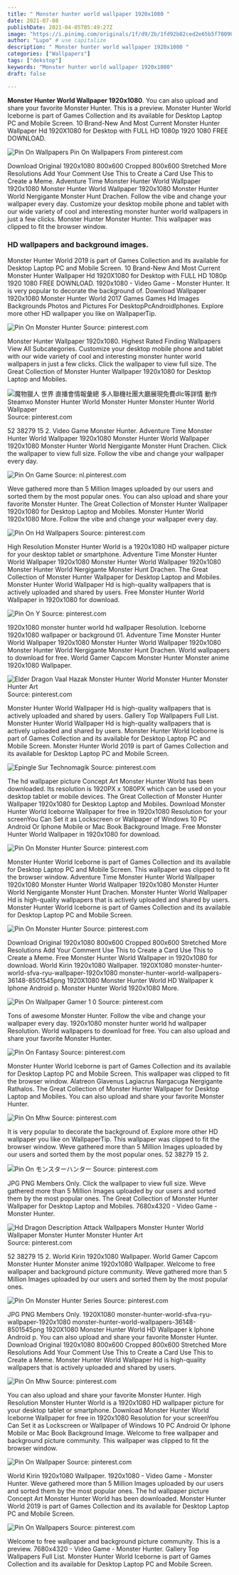 ```yaml
---
title: " Monster hunter world wallpaper 1920x1080 "
date: 2021-07-08
publishDate: 2021-04-05T05:49:27Z
image: "https://i.pinimg.com/originals/1f/d9/2b/1fd92b82ced2e65b5f7809000153e2df.jpg"
author: "Lupo" # use capitalize
description: " Monster hunter world wallpaper 1920x1080 "
categories: ["Wallpapers"]
tags: ["dekstop"]
keywords: "Monster hunter world wallpaper 1920x1080"
draft: false

---
```



**Monster Hunter World Wallpaper 1920x1080**. You can also upload and share your favorite Monster Hunter. This is a preview. Monster Hunter World Iceborne is part of Games Collection and its available for Desktop Laptop PC and Mobile Screen. 10 Brand-New And Most Current Monster Hunter Wallpaper Hd 1920X1080 for Desktop with FULL HD 1080p 1920 1080 FREE DOWNLOAD.

![Pin On Wallpapers](https://i.pinimg.com/originals/1f/d9/2b/1fd92b82ced2e65b5f7809000153e2df.jpg "Pin On Wallpapers")
Pin On Wallpapers From pinterest.com


Download Original 1920x1080 800x600 Cropped 800x600 Stretched More Resolutions Add Your Comment Use This to Create a Card Use This to Create a Meme. Adventure Time Monster Hunter World Wallpaper 1920x1080 Monster Hunter World Wallpaper 1920x1080 Monster Hunter World Nergigante Monster Hunt Drachen. Follow the vibe and change your wallpaper every day. Customize your desktop mobile phone and tablet with our wide variety of cool and interesting monster hunter world wallpapers in just a few clicks. Monster Hunter Monster Hunter. This wallpaper was clipped to fit the browser window.

### HD wallpapers and background images.

Monster Hunter World 2019 is part of Games Collection and its available for Desktop Laptop PC and Mobile Screen. 10 Brand-New And Most Current Monster Hunter Wallpaper Hd 1920X1080 for Desktop with FULL HD 1080p 1920 1080 FREE DOWNLOAD. 1920x1080 - Video Game - Monster Hunter. It is very popular to decorate the background of. Download Wallpaper 1920x1080 Monster Hunter World 2017 Games Games Hd Images Backgrounds Photos and Pictures For DesktopPcAndroidIphones. Explore more other HD wallpaper you like on WallpaperTip.


![Pin On Monster Hunter](https://i.pinimg.com/originals/9c/f8/7c/9cf87cd36aa08a9fce850b4a9aac7ea5.jpg "Pin On Monster Hunter")
Source: pinterest.com

Monster Hunter Wallpaper 1920x1080. Highest Rated Finding Wallpapers View All Subcategories. Customize your desktop mobile phone and tablet with our wide variety of cool and interesting monster hunter world wallpapers in just a few clicks. Click the wallpaper to view full size. The Great Collection of Monster Hunter Wallpaper 1920x1080 for Desktop Laptop and Mobiles.

![魔物獵人 世界 直播會情報彙總 多人聯機社團大廳展現免費dlc等詳情 動作 Steamxo Monster Hunter World Monster Hunter Monster Hunter World Wallpaper](https://i.pinimg.com/originals/6c/94/89/6c94894c34ada97f13316f32e4455a90.jpg "魔物獵人 世界 直播會情報彙總 多人聯機社團大廳展現免費dlc等詳情 動作 Steamxo Monster Hunter World Monster Hunter Monster Hunter World Wallpaper")
Source: pinterest.com

52 38279 15 2. Video Game Monster Hunter. Adventure Time Monster Hunter World Wallpaper 1920x1080 Monster Hunter World Wallpaper 1920x1080 Monster Hunter World Nergigante Monster Hunt Drachen. Click the wallpaper to view full size. Follow the vibe and change your wallpaper every day.

![Pin On Game](https://i.pinimg.com/originals/e4/f5/b3/e4f5b323b964b12bc49965173ca975e2.jpg "Pin On Game")
Source: nl.pinterest.com

Weve gathered more than 5 Million Images uploaded by our users and sorted them by the most popular ones. You can also upload and share your favorite Monster Hunter. The Great Collection of Monster Hunter Wallpaper 1920x1080 for Desktop Laptop and Mobiles. Monster Hunter World 1920x1080 More. Follow the vibe and change your wallpaper every day.

![Pin On Hd Wallpapers](https://i.pinimg.com/originals/c5/09/61/c5096101b8b8e80ba593dc9c47f793cf.jpg "Pin On Hd Wallpapers")
Source: pinterest.com

High Resolution Monster Hunter World is a 1920x1080 HD wallpaper picture for your desktop tablet or smartphone. Adventure Time Monster Hunter World Wallpaper 1920x1080 Monster Hunter World Wallpaper 1920x1080 Monster Hunter World Nergigante Monster Hunt Drachen. The Great Collection of Monster Hunter Wallpaper for Desktop Laptop and Mobiles. Monster Hunter World Wallpaper Hd is high-quality wallpapers that is actively uploaded and shared by users. Free Monster Hunter World Wallpaper in 1920x1080 for download.

![Pin On Y](https://i.pinimg.com/originals/a0/2c/1d/a02c1d16d56fd433c1b93440d1085ad2.jpg "Pin On Y")
Source: pinterest.com

1920x1080 monster hunter world hd wallpaper Resolution. Iceborne 1920x1080 wallpaper or background 01. Adventure Time Monster Hunter World Wallpaper 1920x1080 Monster Hunter World Wallpaper 1920x1080 Monster Hunter World Nergigante Monster Hunt Drachen. World wallpapers to download for free. World Gamer Capcom Monster Hunter Monster anime 1920x1080 Wallpaper.

![Elder Dragon Vaal Hazak Monster Hunter World Monster Hunter Monster Hunter Art](https://i.pinimg.com/originals/d9/33/ef/d933ef3419e02053b5d345773a5bede3.jpg "Elder Dragon Vaal Hazak Monster Hunter World Monster Hunter Monster Hunter Art")
Source: pinterest.com

Monster Hunter World Wallpaper Hd is high-quality wallpapers that is actively uploaded and shared by users. Gallery Top Wallpapers Full List. Monster Hunter World Wallpaper Hd is high-quality wallpapers that is actively uploaded and shared by users. Monster Hunter World Iceborne is part of Games Collection and its available for Desktop Laptop PC and Mobile Screen. Monster Hunter World 2019 is part of Games Collection and its available for Desktop Laptop PC and Mobile Screen.

![Epingle Sur Technomagik](https://i.pinimg.com/originals/ef/66/84/ef668454cddbf509de466f92699444b6.jpg "Epingle Sur Technomagik")
Source: pinterest.com

The hd wallpaper picture Concept Art Monster Hunter World has been downloaded. Its resolution is 1920PX x 1080PX which can be used on your desktop tablet or mobile devices. The Great Collection of Monster Hunter Wallpaper 1920x1080 for Desktop Laptop and Mobiles. Download Monster Hunter World Iceborne Wallpaper for free in 1920x1080 Resolution for your screenYou Can Set it as Lockscreen or Wallpaper of Windows 10 PC Android Or Iphone Mobile or Mac Book Background Image. Free Monster Hunter World Wallpaper in 1920x1080 for download.

![Pin On Monster Hunter](https://i.pinimg.com/originals/9a/4d/b1/9a4db1cd6c056f996b12bfa5b8957396.jpg "Pin On Monster Hunter")
Source: pinterest.com

Monster Hunter World Iceborne is part of Games Collection and its available for Desktop Laptop PC and Mobile Screen. This wallpaper was clipped to fit the browser window. Adventure Time Monster Hunter World Wallpaper 1920x1080 Monster Hunter World Wallpaper 1920x1080 Monster Hunter World Nergigante Monster Hunt Drachen. Monster Hunter World Wallpaper Hd is high-quality wallpapers that is actively uploaded and shared by users. Monster Hunter World Iceborne is part of Games Collection and its available for Desktop Laptop PC and Mobile Screen.

![Pin On Monster Hunter](https://i.pinimg.com/originals/e9/eb/09/e9eb09342fbace0d041f2bc5220a4b09.jpg "Pin On Monster Hunter")
Source: pinterest.com

Download Original 1920x1080 800x600 Cropped 800x600 Stretched More Resolutions Add Your Comment Use This to Create a Card Use This to Create a Meme. Free Monster Hunter World Wallpaper in 1920x1080 for download. World Kirin 1920x1080 Wallpaper. 1920X1080 monster-hunter-world-sfva-ryu-wallpaper-1920x1080 monster-hunter-world-wallpapers-36148-8501545png 1920X1080 Monster Hunter World HD Wallpaper k Iphone Android p. Monster Hunter World 1920x1080 More.

![Pin On Wallpaper Gamer 1 0](https://i.pinimg.com/originals/5e/11/78/5e117828255b9d2a93562f5db61998ad.jpg "Pin On Wallpaper Gamer 1 0")
Source: pinterest.com

Tons of awesome Monster Hunter. Follow the vibe and change your wallpaper every day. 1920x1080 monster hunter world hd wallpaper Resolution. World wallpapers to download for free. You can also upload and share your favorite Monster Hunter.

![Pin On Fantasy](https://i.pinimg.com/originals/03/aa/57/03aa5731d950e17368ae9a740269e8ee.jpg "Pin On Fantasy")
Source: pinterest.com

Monster Hunter World Iceborne is part of Games Collection and its available for Desktop Laptop PC and Mobile Screen. This wallpaper was clipped to fit the browser window. Alatreon Glavenus Lagiacrus Nargacuga Nergigante Rathalos. The Great Collection of Monster Hunter Wallpaper for Desktop Laptop and Mobiles. You can also upload and share your favorite Monster Hunter.

![Pin On Mhw](https://i.pinimg.com/originals/fe/da/2e/feda2e5f3e6c644a42263fec441b8d30.jpg "Pin On Mhw")
Source: pinterest.com

It is very popular to decorate the background of. Explore more other HD wallpaper you like on WallpaperTip. This wallpaper was clipped to fit the browser window. Weve gathered more than 5 Million Images uploaded by our users and sorted them by the most popular ones. 52 38279 15 2.

![Pin On モンスターハンター](https://i.pinimg.com/736x/34/5d/fa/345dfa123b77d9c4eb17911a7c3518c1.jpg "Pin On モンスターハンター")
Source: pinterest.com

JPG PNG Members Only. Click the wallpaper to view full size. Weve gathered more than 5 Million Images uploaded by our users and sorted them by the most popular ones. The Great Collection of Monster Hunter Wallpaper for Desktop Laptop and Mobiles. 7680x4320 - Video Game - Monster Hunter.

![Hd Dragon Description Attack Wallpapers Monster Hunter World Wallpaper Monster Hunter Monster Hunter Art](https://i.pinimg.com/originals/de/65/ea/de65ea638868f6dec7cd8c1401f4070f.jpg "Hd Dragon Description Attack Wallpapers Monster Hunter World Wallpaper Monster Hunter Monster Hunter Art")
Source: pinterest.com

52 38279 15 2. World Kirin 1920x1080 Wallpaper. World Gamer Capcom Monster Hunter Monster anime 1920x1080 Wallpaper. Welcome to free wallpaper and background picture community. Weve gathered more than 5 Million Images uploaded by our users and sorted them by the most popular ones.

![Pin On Monster Hunter Series](https://i.pinimg.com/originals/61/02/7a/61027ae83ba8ac022a1d02cc954f18e1.jpg "Pin On Monster Hunter Series")
Source: pinterest.com

JPG PNG Members Only. 1920X1080 monster-hunter-world-sfva-ryu-wallpaper-1920x1080 monster-hunter-world-wallpapers-36148-8501545png 1920X1080 Monster Hunter World HD Wallpaper k Iphone Android p. You can also upload and share your favorite Monster Hunter. Download Original 1920x1080 800x600 Cropped 800x600 Stretched More Resolutions Add Your Comment Use This to Create a Card Use This to Create a Meme. Monster Hunter World Wallpaper Hd is high-quality wallpapers that is actively uploaded and shared by users.

![Pin On Mhw](https://i.pinimg.com/originals/bc/17/b7/bc17b74683151d94ae8654e351a6ca0d.jpg "Pin On Mhw")
Source: pinterest.com

You can also upload and share your favorite Monster Hunter. High Resolution Monster Hunter World is a 1920x1080 HD wallpaper picture for your desktop tablet or smartphone. Download Monster Hunter World Iceborne Wallpaper for free in 1920x1080 Resolution for your screenYou Can Set it as Lockscreen or Wallpaper of Windows 10 PC Android Or Iphone Mobile or Mac Book Background Image. Welcome to free wallpaper and background picture community. This wallpaper was clipped to fit the browser window.

![Pin On Wallpaper](https://i.pinimg.com/originals/e2/28/8d/e2288d4686185b0135d5d7e041ab66f4.jpg "Pin On Wallpaper")
Source: pinterest.com

World Kirin 1920x1080 Wallpaper. 1920x1080 - Video Game - Monster Hunter. Weve gathered more than 5 Million Images uploaded by our users and sorted them by the most popular ones. The hd wallpaper picture Concept Art Monster Hunter World has been downloaded. Monster Hunter World 2019 is part of Games Collection and its available for Desktop Laptop PC and Mobile Screen.

![Pin On Wallpapers](https://i.pinimg.com/originals/1f/d9/2b/1fd92b82ced2e65b5f7809000153e2df.jpg "Pin On Wallpapers")
Source: pinterest.com

Welcome to free wallpaper and background picture community. This is a preview. 7680x4320 - Video Game - Monster Hunter. Gallery Top Wallpapers Full List. Monster Hunter World Iceborne is part of Games Collection and its available for Desktop Laptop PC and Mobile Screen.

